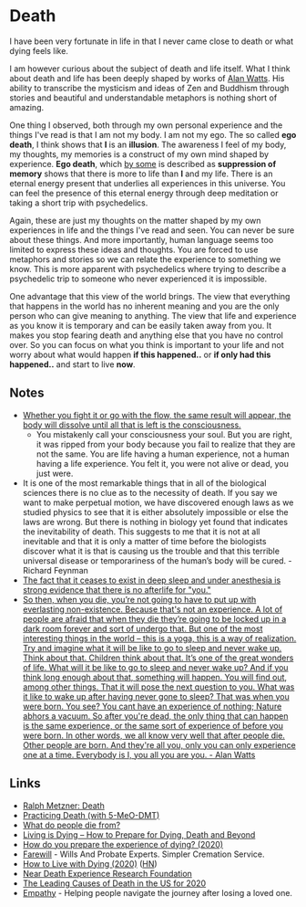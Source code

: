 # Death

I have been very fortunate in life in that I never came close to death or what dying feels like.

I am however curious about the subject of death and life itself. What I think about death and life has been deeply shaped by works of [Alan Watts](../humans/alan-watts.md). His ability to transcribe the mysticism and ideas of Zen and Buddhism through stories and beautiful and understandable metaphors is nothing short of amazing.

One thing I observed, both through my own personal experience and the things I've read is that I am not my body. I am not my ego. The so called **ego death**, I think shows that **I** is an **illusion**. The awareness I feel of my body, my thoughts, my memories is a construct of my own mind shaped by experience. **Ego death**, which [by some](https://psychonautwiki.org/w/index.php?title=Memory_suppression&_=#Ego_death) is described as **suppression of memory** shows that there is more to life than **I** and my life. There is an eternal energy present that underlies all experiences in this universe. You can feel the presence of this eternal energy through deep meditation or taking a short trip with psychedelics.

Again, these are just my thoughts on the matter shaped by my own experiences in life and the things I've read and seen. You can never be sure about these things. And more importantly, human language seems too limited to express these ideas and thoughts. You are forced to use metaphors and stories so we can relate the experience to something we know. This is more apparent with psychedelics where trying to describe a psychedelic trip to someone who never experienced it is impossible.

One advantage that this view of the world brings. The view that everything that happens in the world has no inherent meaning and you are the only person who can give meaning to anything. The view that life and experience as you know it is temporary and can be easily taken away from you. It makes you stop fearing death and anything else that you have no control over. So you can focus on what you think is important to your life and not worry about what would happen **if this happened..** or **if only had this happened..** and start to live **now**.

## Notes

- [Whether you fight it or go with the flow, the same result will appear, the body will dissolve until all that is left is the consciousness.](https://www.reddit.com/r/researchchemicals/comments/7rq9f4/5meodmt_5_mg_trip_report_relax_nothing_is_under/)
  - You mistakenly call your consciousness your soul. But you are right, it was ripped from your body because you fail to realize that they are not the same. You are life having a human experience, not a human having a life experience. You felt it, you were not alive or dead, you just were.
- It is one of the most remarkable things that in all of the biological sciences there is no clue as to the necessity of death. If you say we want to make perpetual motion, we have discovered enough laws as we studied physics to see that it is either absolutely impossible or else the laws are wrong. But there is nothing in biology yet found that indicates the inevitability of death. This suggests to me that it is not at all inevitable and that it is only a matter of time before the biologists discover what it is that is causing us the trouble and that this terrible universal disease or temporariness of the human’s body will be cured. - Richard Feynman
- [The fact that it ceases to exist in deep sleep and under anesthesia is strong evidence that there is no afterlife for "you."](https://www.reddit.com/r/RationalPsychonaut/comments/ghhyd6/why_people_say_they_believe_a_dmt_breakthrough/)
- [So then, when you die, you’re not going to have to put up with everlasting non-existence. Because that's not an experience. A lot of people are afraid that when they die they’re going to be locked up in a dark room forever and sort of undergo that. But one of the most interesting things in the world – this is a yoga, this is a way of realization. Try and imagine what it will be like to go to sleep and never wake up. Think about that. Children think about that. It’s one of the great wonders of life. What will it be like to go to sleep and never wake up? And if you think long enough about that, something will happen. You will find out, among other things. That it will pose the next question to you. What was it like to wake up after having never gone to sleep? That was when you were born. You see? You cant have an experience of nothing; Nature abhors a vacuum. So after you're dead, the only thing that can happen is the same experience, or the same sort of experience of before you were born. In other words, we all know very well that after people die. Other people are born. And they're all you, only you can only experience one at a time. Everybody is I, you all you are you. - Alan Watts](https://www.reddit.com/r/Psychonaut/comments/ljizj6/if_youve_ever_wondered_what_its_like_after_death/)

## Links

- [Ralph Metzner: Death](https://www.youtube.com/watch?v=gtNvWJM7nhE)
- [Practicing Death (with 5-MeO-DMT)](https://www.dmt-nexus.me/forum/default.aspx?g=posts&t=75716)
- [What do people die from?](https://ourworldindata.org/what-does-the-world-die-from)
- [Living is Dying – How to Prepare for Dying, Death and Beyond](https://www.siddharthasintent.org/resources/publications/living-is-dying-how-to-prepare-for-dying-death-and-beyond/)
- [How do you prepare the experience of dying? (2020)](https://www.reddit.com/r/RationalPsychonaut/comments/ie23u1/how_do_you_prepare_the_experience_of_dying/)
- [Farewill](https://farewill.com/) - Wills And Probate Experts. Simpler Cremation Service.
- [How to Live with Dying (2020)](https://theamericanscholar.org/how-to-live-with-dying/) ([HN](https://news.ycombinator.com/item?id=24880514))
- [Near Death Experience Research Foundation](https://www.nderf.org/)
- [The Leading Causes of Death in the US for 2020](https://jamanetwork.com/journals/jama/fullarticle/2778234)
- [Empathy](https://www.empathy.com/) - Helping people navigate the journey after losing a loved one.
